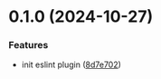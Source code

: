 # 0.1.0 (2024-10-27)


### Features

* init eslint plugin ([8d7e702](https://github.com/msobiecki/eslint-plugin-test-locators/commit/8d7e7028ed0d558e6ae44b0e777a216a7c67e6c7))



